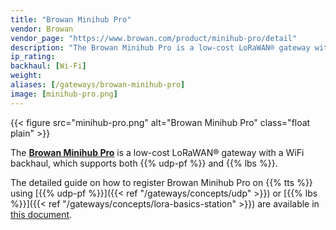 ```yaml
---
title: "Browan Minihub Pro"
vendor: Browan
vendor_page: "https://www.browan.com/product/minihub-pro/detail"
description: "The Browan Minihub Pro is a low-cost LoRaWAN® gateway with a WiFi backhaul."
ip_rating: 
backhaul: [Wi-Fi]
weight:
aliases: [/gateways/browan-minihub-pro]
image: [minihub-pro.png]
---
```


{{< figure src="minihub-pro.png" alt="Browan Minihub Pro" class="float plain" >}}

The [**Browan Minihub Pro**](https://www.browan.com/product/minihub-pro/detail) is a low-cost LoRaWAN® gateway with a WiFi backhaul, which supports both {{% udp-pf %}} and {{% lbs %}}.

<!--more-->

The detailed guide on how to register Browan Minihub Pro on {{% tts %}} using [{{% udp-pf %}}]({{< ref "/gateways/concepts/udp" >}}) or [{{% lbs %}}]({{< ref "/gateways/concepts/lora-basics-station" >}}) are available in [this document](https://www.browan.com/download/PmN/stream).
